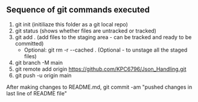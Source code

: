 ## Sequence of git commands executed
1. git init (initiliaze this folder as a git local repo)
2. git status (shows whether files are untracked or tracked)
3. git add . (add files to the staging area - can be tracked and ready to be committed)
    - Optional: git rm -r --cached . (Optional - to unstage all the staged files)
4. git branch -M main
5. git remote add origin https://github.com/KPC6796/Json_Handling.git
6. git push -u origin main

After making changes to README.md, 
git commit -am "pushed changes in last line of README file"